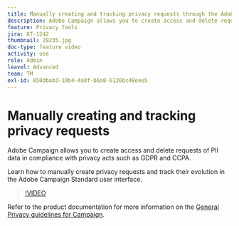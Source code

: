 ```yaml
---
title: Manually creating and tracking privacy requests through the Adobe Campaign user interface
description: Adobe Campaign allows you to create access and delete requests of PII data in compliance with privacy acts such as GDPR and CCPA. Learn how to manually create privacy requests and track their evolution in the Adobe Campaign Standard user interface.
feature: Privacy Tools
jira: KT-1242
thumbnail: 29235.jpg
doc-type: feature video
activity: use
role: Admin
leavel: Advanced
team: TM
exl-id: 850dbab3-10b4-4a8f-b6a8-6126bc48eee5
---
```

# Manually creating and tracking privacy requests

Adobe Campaign allows you to create access and delete requests of PII data in compliance with privacy acts such as GDPR and CCPA.

Learn how to manually create privacy requests and track their evolution in the Adobe Campaign Standard user interface.

>[!VIDEO](https://video.tv.adobe.com/v/29235?quality=12&learn=on)

Refer to the product documentation for more information on the [General Privacy guidelines for Campaign](https://experienceleague.adobe.com/docs/campaign-standard/using/getting-started/privacy/privacy-management.html).

